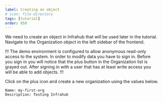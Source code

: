 ```yaml
---
label: Creating an object
# icon: file-directory
tags: [tutorial]
order: 850
---
```

We need to create an object in Infrahub that will be used later in the tutorial.
Navigate to the Organization object in the left sidebar of the frontend.

!!!
The demo environment is configured to allow anonymous read-only access to the system.
In order to modify data you have to sign in. Before you sign in you will notice that
the plus button in the Organization list is grayed out. After signing in with a user
that has at least write access you will be able to add objects.
!!!

Click on the plus icon and create a new organization using the values below.

```
Name: my-first-org
Description: Testing Infrahub
```

